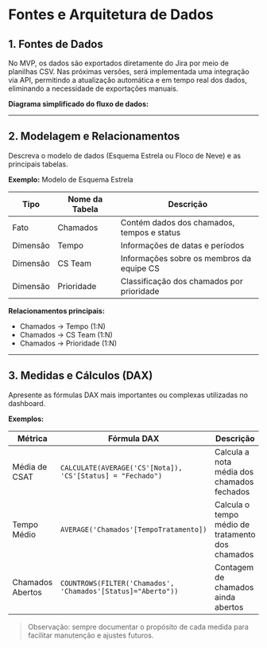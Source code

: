 # Fontes e Arquitetura de Dados

## 1. Fontes de Dados

No MVP, os dados são exportados diretamente do Jira por meio de planilhas CSV. Nas próximas versões, será implementada uma integração via API, permitindo a atualização automática e em tempo real dos dados, eliminando a necessidade de exportações manuais. 

**Diagrama simplificado do fluxo de dados:**  

---

## 2. Modelagem e Relacionamentos

Descreva o modelo de dados (Esquema Estrela ou Floco de Neve) e as principais tabelas.  

**Exemplo:** Modelo de Esquema Estrela  

| Tipo      | Nome da Tabela       | Descrição                                      |
|-----------|-------------------|-----------------------------------------------|
| Fato      | Chamados           | Contém dados dos chamados, tempos e status    |
| Dimensão  | Tempo              | Informações de datas e períodos               |
| Dimensão  | CS Team            | Informações sobre os membros da equipe CS     |
| Dimensão  | Prioridade         | Classificação dos chamados por prioridade     |

**Relacionamentos principais:**  
- Chamados → Tempo (1:N)  
- Chamados → CS Team (1:N)  
- Chamados → Prioridade (1:N)

---

## 3. Medidas e Cálculos (DAX)

Apresente as fórmulas DAX mais importantes ou complexas utilizadas no dashboard.  

**Exemplos:**  

| Métrica           | Fórmula DAX                                               | Descrição                                      |
|------------------|----------------------------------------------------------|-----------------------------------------------|
| Média de CSAT     | `CALCULATE(AVERAGE('CS'[Nota]), 'CS'[Status] = "Fechado")` | Calcula a nota média dos chamados fechados    |
| Tempo Médio       | `AVERAGE('Chamados'[TempoTratamento])`                  | Calcula o tempo médio de tratamento dos chamados |
| Chamados Abertos  | `COUNTROWS(FILTER('Chamados', 'Chamados'[Status]="Aberto"))` | Contagem de chamados ainda abertos           |

> Observação: sempre documentar o propósito de cada medida para facilitar manutenção e ajustes futuros.

